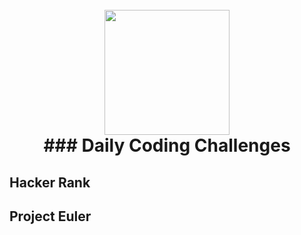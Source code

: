 <h1 align="center">
  <br>
  <img src="https://www.codewars.com/assets/logos/qualified-logo-gray.svg" width="200">
  <br>
  ### Daily Coding Challenges
  <br>
</h1>

## Hacker Rank
## Project Euler
